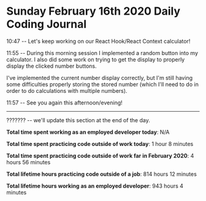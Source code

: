 # Sunday February 16th 2020 Daily Coding Journal

10:47 -- Let's keep working on our React Hook/React Context calculator!

11:55 -- During this morning session I implemented a random button into my calculator. I also did some work on trying to get the display to properly display the clicked number buttons.

I've implemented the current number display correctly, but I'm still having some difficulties properly storing the stored number (which I'll need to do in order to do calculations with multiple numbers).

11:57 -- See you again this afternoon/evening!

___
??????? -- we'll update this section at the end of the day.

**Total time spent working as an employed developer today**: N/A

**Total time spent practicing code outside of work today**: 1 hour 8 minutes

**Total time spent practicing code outside of work far in February 2020**: 4 hours 56 minutes

**Total lifetime hours practicing code outside of a job**: 814 hours 12 minutes

**Total lifetime hours working as an employed developer**: 943 hours 4 minutes